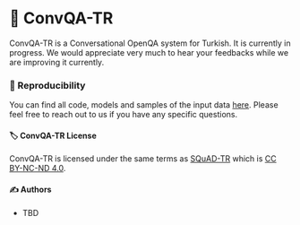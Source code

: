 # 📜 ConvQA-TR
ConvQA-TR is a Conversational OpenQA system for Turkish.  It is currently in progress.  We would appreciate very much to hear your feedbacks while we are improving it currently.


### 🔬 Reproducibility 

You can find all code, models and samples of the input data [here](https://drive.google.com/drive/folders/13KmGt7c3n1RM7Sxv21GTCu2nBFMexebq?usp=sharing).  Please feel free to reach out to us if you have any specific questions. 

 #### 🏷 ConvQA-TR License

ConvQA-TR is licensed under the same terms as [SQuAD-TR](https://github.com/boun-tabi/SQuAD-TR) which is [CC BY-NC-ND 4.0](https://creativecommons.org/licenses/by-nc-nd/4.0).

 #### ✍️ Authors
 - TBD
